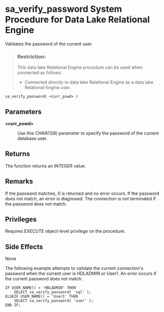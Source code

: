 <!-- loio3be62e786c5f1014a0b4f62cf1cc25f5 -->

# sa\_verify\_password System Procedure for Data Lake Relational Engine

Validates the password of the current user.



> ### Restriction:  
> This data lake Relational Engine procedure can be used when connected as follows:
> 
> -   Connected directly to data lake Relational Engine as a data lake Relational Engine user.



```
sa_verify_password( <curr_pswd> )
```



## Parameters


<dl>
<dt><b>

 *<curr\_pswd\>* 

</b></dt>
<dd>

Use this CHAR\(128\) parameter to specify the password of the current database user.



</dd>
</dl>



## Returns

The function returns an INTEGER value.



## Remarks

If the password matches, 0 is returned and no error occurs. If the password does not match, an error is diagnosed. The connection is not terminated if the password does not match.



## Privileges

Requires EXECUTE object-level privilege on the procedure.



## Side Effects

None



The following example attempts to validate the current connection's password when the current user is HDLADMIN or User1. An error occurs if the current password does not match.

```
IF USER_NAME() = 'HDLADMIN' THEN
    SELECT sa_verify_password( 'sql' );
ELSEIF USER_NAME() = 'User1' THEN
    SELECT sa_verify_password( 'user' );
END IF;
```

